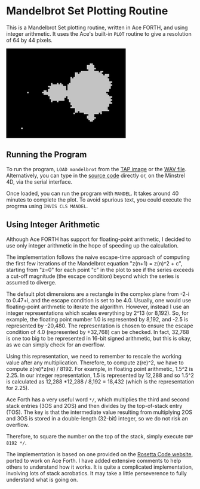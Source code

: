 # Mandelbrot Set Plotting Routine 

This is a Mandelbrot Set plotting routine, written in Ace FORTH, and using integer arithmetic. It uses the Ace's built-in `PLOT` routine to give a resolution of 64 by 44 pixels.

![](mandelbrot.png "Sample output of the program")

## Running the Program

To run the program, `LOAD mandelbrot` from the [TAP image](mandelbrot.tap) or the [WAV file](mandelbrot.wav). Alternatively, you can type in the [source code](mandelbrot.fs) directly or, on the Minstrel 4D, via the serial interface.

Once loaded, you can run the program with `MANDEL`. It takes around 40 minutes to complete the plot. To avoid spurious text, you could execute the progrma using `INVIS CLS MANDEL`.

## Using Integer Arithmetic

Although Ace FORTH has support for floating-point arithmetic, I decided to use only integer arithmetic in the hope of speeding up the calculation.

The implementation follows the naive escape-time approach of computing the first few iterations of the Mandelbrot equation "z(n+1) = z(n)^2 + c", starting from "z=0" for each point "c" in the plot to see if the series exceeds a cut-off magnitude (the escape condition) beyond which the series is assumed to diverge.

The default plot dimensions are a rectangle in the complex plane from -2-i to 0.47+i, and the escape condition is set to be 4.0. Usually, one would use floating-point arithmetic to iterate the algorithm. However, instead I use an integer representations which scales everything by 2^13 (or 8,192). So, for example, the floating point number 1.0 is represented by 8,192, and -2.5 is represented by -20,480. The representation is chosen to ensure the escape condition of 4.0 (represented by +32,768) can be checked. In fact, 32,768 is one too big to be represented in 16-bit signed arithmetic, but this is okay, as we can simply check for an overflow.

Using this representation, we need to remember to rescale the working value after any multiplication. Therefore, to compute z(re)^2, we have to compute z(re)*z(re) / 8192. For example, in floating point arithmetic, 1.5^2 is 2.25. In our integer representation, 1.5 is represented by 12,288 and so 1.5^2 is calculated as 12,288 *12,288 / 8,192 = 18,432 (which is the representation for 2.25).

Ace Forth has a very useful word `*/`, which multiplies the third and second stack entries (3OS and 2OS) and then divides by the top-of-stack entry (TOS). The key is that the intermediate value resulting from multiplying 2OS and 3OS is stored in a double-length (32-bit) integer, so we do not risk an overflow.

Therefore, to square the number on the top of the stack, simply execute `DUP 8192 */`.

The implementation is based on one provided on the [Rosetta Code website](https://rosettacode.org/wiki/Mandelbrot_set#Forth), ported to work on Ace Forth. I have added extensive comments to help others to understand how it works. It is quite a complicated implementation, involving lots of stack acrobatics. It may take a little perseverence to fully understand what is going on.
